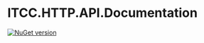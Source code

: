 ﻿# ITCC.HTTP.API.Documentation

[![NuGet version](https://badge.fury.io/nu/ITCC.HTTP.API.Documentation.svg)](https://badge.fury.io/nu/ITCC.HTTP.API.Documentation)
